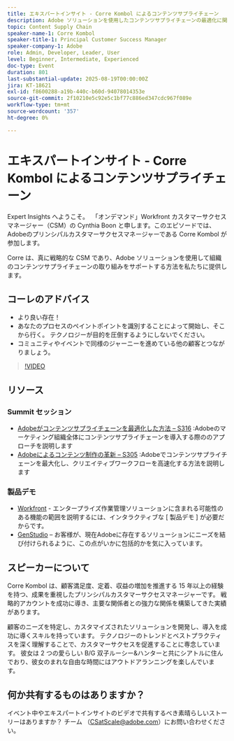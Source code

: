 ```yaml
---
title: エキスパートインサイト - Corre Kombol によるコンテンツサプライチェーン
description: Adobe ソリューションを使用したコンテンツサプライチェーンの最適化に関する、Corre Kombol のエキスパート戦略を説明します。 効率、共同作業、成果を向上させます。
topic: Content Supply Chain
speaker-name-1: Corre Kombol
speaker-title-1: Principal Customer Success Manager
speaker-company-1: Adobe
role: Admin, Developer, Leader, User
level: Beginner, Intermediate, Experienced
doc-type: Event
duration: 801
last-substantial-update: 2025-08-19T00:00:00Z
jira: KT-18621
exl-id: f8600288-a19b-440c-b60d-94078014353e
source-git-commit: 2f10210e5c92e5c1bf77c886ed347cdc967f089e
workflow-type: tm+mt
source-wordcount: '357'
ht-degree: 0%

---
```


# エキスパートインサイト - Corre Kombol によるコンテンツサプライチェーン

Expert Insights へようこそ。  「オンデマンド」Workfront カスタマーサクセスマネージャー（CSM）の Cynthia Boon と申します。このエピソードでは、Adobeのプリンシパルカスタマーサクセスマネージャーである Corre Kombol が参加します。  

Corre は、真に戦略的な CSM であり、Adobe ソリューションを使用して組織のコンテンツサプライチェーンの取り組みをサポートする方法を私たちに提供します。 

## コーレのアドバイス

* より良い存在！ 
* あなたのプロセスのペイントポイントを識別することによって開始し、そこから行く。 テクノロジーが目的を圧倒するようにしないでください。
* コミュニティやイベントで同様のジャーニーを進めている他の顧客とつながりましょう。 

>[!VIDEO](https://video.tv.adobe.com/v/3469899/?learn=on&enablevpops)

## リソース

### Summit セッション

* [Adobeがコンテンツサプライチェーンを最適化した方法 – S316](https://business.adobe.com/summit/2024/sessions/how-adobe-optimized-its-content-supply-chain-s316.html) :Adobeのマーケティング組織全体にコンテンツサプライチェーンを導入する際ののアプローチを説明します 
* [Adobeによるコンテンツ制作の革新 – S305](https://business.adobe.com/summit/2024/sessions/revolutionizing-content-production-with-adobe-s305.html) :Adobeでコンテンツサプライチェーンを最大化し、クリエイティブワークフローを高速化する方法を説明します 

### 製品デモ

* [Workfront](https://business.adobe.com/product-demos/workfront/interactive-tour.html) - エンタープライズ作業管理ソリューションに含まれる可能性のある機能の範囲を説明するには、インタラクティブな [ 製品デモ ] が必要だからです。  
* [GenStudio](https://business.adobe.com/resources/sdk/getting-started-with-adobe-genstudio.html) – お客様が、現在Adobeに存在するソリューションにニーズを結び付けられるように、この点がいかに包括的かを気に入っています。

## スピーカーについて 

Corre Kombol は、顧客満足度、定着、収益の増加を推進する 15 年以上の経験を持つ、成果を重視したプリンシパルカスタマーサクセスマネージャーです。 戦略的アカウントを成功に導き、主要な関係者との強力な関係を構築してきた実績があります。

顧客のニーズを特定し、カスタマイズされたソリューションを開発し、導入を成功に導くスキルを持っています。 テクノロジーのトレンドとベストプラクティスを深く理解することで、カスタマーサクセスを促進することに専念しています。 彼女は 2 つの愛らしい B/G 双子ルーシー&amp;ハンターと共にシアトルに住んでおり、彼女のまれな自由な時間にはアウトドアランニングを楽しんでいます。 

## 何か共有するものはありますか？

イベント中やエキスパートインサイトのビデオで共有するべき素晴らしいストーリーはありますか？ チーム （[CSatScale@adobe.com](mailto:CSatScale@adobe.com)）にお問い合わせください。
